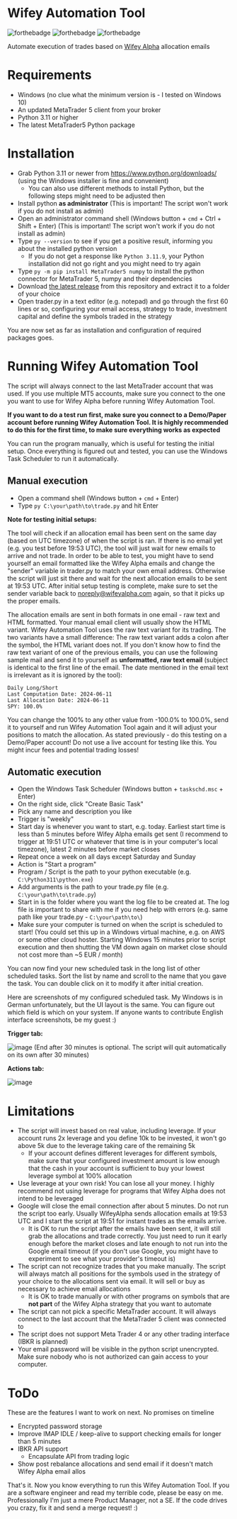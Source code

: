 # Wifey Automation Tool
![forthebadge](https://forthebadge.com/images/badges/built-with-love.svg) ![forthebadge](https://forthebadge.com/images/badges/made-with-python.svg) ![forthebadge](https://forthebadge.com/images/badges/code-sucks-it-works.svg)

Automate execution of trades based on [Wifey Alpha](https://wifeyalpha.com/) allocation emails

# Requirements
- Windows (no clue what the minimum version is - I tested on Windows 10)
- An updated MetaTrader 5 client from your broker
- Python 3.11 or higher
- The latest MetaTrader5 Python package

# Installation
- Grab Python 3.11 or newer from https://www.python.org/downloads/ (using the Windows installer is fine and convenient)
  - You can also use different methods to install Python, but the following steps might need to be adjusted then
- Install python **as administrator** (This is important! The script won't work if you do not install as admin)
- Open an administrator command shell (Windows button + `cmd` + Ctrl + Shift + Enter) (This is important! The script won't work if you do not install as admin)
- Type `py --version` to see if you get a positive result, informing you about the installed python version
  - If you do not get a response like `Python 3.11.9`, your Python installation did not go right and you might need to try again
- Type `py -m pip install MetaTrader5 numpy` to install the python connector for MetaTrader 5, numpy and their dependencies
- Download [the latest release](https://github.com/SwimlanesOnline/WifeyAutomationTool/releases) from this repository and extract it to a folder of your choice
- Open trader.py in a text editor (e.g. notepad) and go through the first 60 lines or so, configuring your email access, strategy to trade, investment capital and define the symbols traded in the strategy

You are now set as far as installation and configuration of required packages goes.

# Running Wifey Automation Tool
The script will always connect to the last MetaTrader account that was used. If you use multiple MT5 accounts, make sure you connect to the one you want to use for Wifey Alpha before running Wifey Automation Tool.

**If you want to do a test run first, make sure you connect to a Demo/Paper account before running Wifey Automation Tool. It is highly recommended to do this for the first time, to make sure everything works as expected**

You can run the program manually, which is useful for testing the initial setup. Once everything is figured out and tested, you can use the Windows Task Scheduler to run it automatically.

## Manual execution
- Open a command shell (Windows button + `cmd` + Enter)
- Type `py C:\your\path\to\trade.py` and hit Enter

**Note for testing initial setups:**

The tool will check if an allocation email has been sent on the same day (based on UTC timezone) of when the script is ran. If there is no email yet (e.g. you test before 19:53 UTC), the tool will just wait for new emails to arrive and not trade. In order to be able to test, you might have to send yourself an email formatted like the Wifey Alpha emails and change the "sender" variable in trader.py to match your own email address. Otherwise the script will just sit there and wait for the next allocation emails to be sent at 19:53 UTC. After initial setup testing is complete, make sure to set the sender variable back to noreply@wifeyalpha.com again, so that it picks up the proper emails.

The allocation emails are sent in both formats in one email - raw text and HTML formatted. Your manual email client will usually show the HTML variant. Wifey Automation Tool uses the raw text variant for its trading. The two variants have a small difference: The raw text variant adds a colon after the symbol, the HTML variant does not. If you don't know how to find the raw text variant of one of the previous emails, you can use the following sample mail and send it to yourself as **unformatted, raw text email** (subject is identical to the first line of the email. The date mentioned in the email text is irrelevant as it is ignored by the tool):

    Daily Long/Short
    Last Computation Date: 2024-06-11
    Last Allocation Date: 2024-06-11
    SPY: 100.0%

You can change the 100% to any other value from -100.0% to 100.0%, send it to yourself and run Wifey Automation Tool again and it will adjust your positions to match the allocation. As stated previously - do this testing on a Demo/Paper account! Do not use a live account for testing like this. You might incur fees and potential trading losses!

## Automatic execution
- Open the Windows Task Scheduler (Windows button + `taskschd.msc` + Enter)
- On the right side, click "Create Basic Task"
- Pick any name and description you like
- Trigger is "weekly"
- Start day is whenever you want to start, e.g. today. Earliest start time is less than 5 minutes before Wifey Alpha emails get sent (I recommend to trigger at 19:51 UTC or whatever that time is in your computer's local timezone), latest 2 minutes before market closes
- Repeat once a week on all days except Saturday and Sunday
- Action is "Start a program"
- Program / Script is the path to your python executable (e.g. `C:\Python311\python.exe`)
- Add arguments is the path to your trade.py file (e.g. `C:\your\path\to\trade.py`)
- Start in is the folder where you want the log file to be created at. The log file is important to share with me if you need help with errors (e.g. same path like your trade.py - `C:\your\path\to\`)
- Make sure your computer is turned on when the script is scheduled to start! (You could set this up in a Windows virtual machine, e.g. on AWS or some other cloud hoster. Starting Windows 15 minutes prior to script execution and then shutting the VM down again on market close should not cost more than ~5 EUR / month)

You can now find your new scheduled task in the long list of other scheduled tasks. Sort the list by name and scroll to the name that you gave the task. You can double click on it to modify it after initial creation.

Here are screenshots of my configured scheduled task. My Windows is in German unfortunately, but the UI layout is the same. You can figure out which field is which on your system. If anyone wants to contribute English interface screenshots, be my guest :)

**Trigger tab:**

![image](https://github.com/SwimlanesOnline/WifeyAutomation/assets/226377/feaba88a-2d5f-4f3b-b3e3-65ad4a246e1f)
(End after 30 minutes is optional. The script will quit automatically on its own after 30 minutes)

**Actions tab:**

![image](https://github.com/SwimlanesOnline/WifeyAutomation/assets/226377/79e13049-de15-4795-afa3-7ba139787a89)


# Limitations
- The script will invest based on real value, including leverage. If your account runs 2x leverage and you define 10k to be invested, it won't go above 5k due to the leverage taking care of the remaining 5k
  - If your account defines different leverages for different symbols, make sure that your configured investment amount is low enough that the cash in your account is sufficient to buy your lowest leverage symbol at 100% allocation
- Use leverage at your own risk! You can lose all your money. I highly recommend not using leverage for programs that Wifey Alpha does not intend to be leveraged
- Google will close the email connection after about 5 minutes. Do not run the script too early. Usually WifeyAlpha sends allocation emails at 19:53 UTC and I start the script at 19:51 for instant trades as the emails arrive.
  - It is OK to run the script after the emails have been sent, it will still grab the allocations and trade correctly. You just need to run it early enough before the market closes and late enough to not run into the Google email timeout (if you don't use Google, you might have to experiment to see what your provider's timeout is)
- The script can not recognize trades that you make manually. The script will always match all positions for the symbols used in the strategy of your choice to the allocations sent via email. It will sell or buy as necessary to achieve email allocations
  - It is OK to trade manually or with other programs on symbols that are **not part** of the Wifey Alpha strategy that you want to automate
- The script can not pick a specific MetaTrader account. It will always connect to the last account that the MetaTrader 5 client was connected to
- The script does not support Meta Trader 4 or any other trading interface (IBKR is planned)
- Your email password will be visible in the python script unencrypted. Make sure nobody who is not authorized can gain access to your computer.

# ToDo
These are the features I want to work on next. No promises on timeline
- Encrypted password storage
- Improve IMAP IDLE / keep-alive to support checking emails for longer than 5 minutes
- IBKR API support
  - Encapsulate API from trading logic
- Show post rebalance allocations and send email if it doesn't match Wifey Alpha email allos

That's it. Now you know everything to run this Wifey Automation Tool. If you are a software engineer and read my terrible code, please be easy on me. Professionally I'm just a mere Product Manager, not a SE. If the code drives you crazy, fix it and send a merge request! :)

